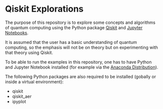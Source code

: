 # Qiskit Explorations 
The purpose of this repository is to explore some concepts and algorithms of quantum computing using the Python package [Qiskit](https://www.ibm.com/quantum/qiskit) and [Jupyter Notebooks](https://jupyter.org/).

It is assumed that the user has a basic understanding of quantum computing, so the emphasis will not be on theory but on experimenting with that theory using Qiskit.

To be able to run the examples in this repository, one has to have Python and Jupyter Notebook installed (for example via the [Anaconda Distribution](https://www.anaconda.com/)).

The following Python packages are also required to be installed (gobally or inside a virtual environment):

- qiskit
- qiskit_aer
- ipyplot


